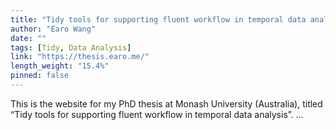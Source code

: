 ```yaml
---
title: "Tidy tools for supporting fluent workflow in temporal data analysis"
author: "Earo Wang"
date: ""
tags: [Tidy, Data Analysis]
link: "https://thesis.earo.me/"
length_weight: "15.4%"
pinned: false
---
```


This is the website for my PhD thesis at Monash University (Australia), titled “Tidy tools for supporting fluent workflow in temporal data analysis”. ...
